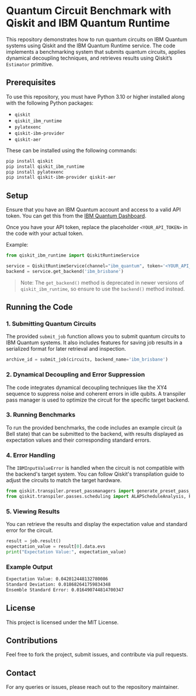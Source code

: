
# Quantum Circuit Benchmark with Qiskit and IBM Quantum Runtime

This repository demonstrates how to run quantum circuits on IBM Quantum systems using Qiskit and the IBM Quantum Runtime service. The code implements a benchmarking system that submits quantum circuits, applies dynamical decoupling techniques, and retrieves results using Qiskit’s `Estimator` primitive.

## Prerequisites

To use this repository, you must have Python 3.10 or higher installed along with the following Python packages:
- `qiskit`
- `qiskit_ibm_runtime`
- `pylatexenc`
- `qiskit-ibm-provider`
- `qiskit-aer`

These can be installed using the following commands:

```bash
pip install qiskit
pip install qiskit_ibm_runtime
pip install pylatexenc
pip install qiskit-ibm-provider qiskit-aer
```

## Setup

Ensure that you have an IBM Quantum account and access to a valid API token. You can get this from the [IBM Quantum Dashboard](https://quantum-computing.ibm.com/).

Once you have your API token, replace the placeholder `<YOUR_API_TOKEN>` in the code with your actual token.

Example:

```python
from qiskit_ibm_runtime import QiskitRuntimeService

service = QiskitRuntimeService(channel="ibm_quantum", token='<YOUR_API_TOKEN>')
backend = service.get_backend('ibm_brisbane')
```

> Note: The `get_backend()` method is deprecated in newer versions of `qiskit_ibm_runtime`, so ensure to use the `backend()` method instead.

## Running the Code

### 1. Submitting Quantum Circuits
The provided `submit_job` function allows you to submit quantum circuits to IBM Quantum systems. It also includes features for saving job results in a serialized format for later retrieval and inspection.

```python
archive_id = submit_job(circuits, backend_name='ibm_brisbane')
```

### 2. Dynamical Decoupling and Error Suppression
The code integrates dynamical decoupling techniques like the XY4 sequence to suppress noise and coherent errors in idle qubits. A transpiler pass manager is used to optimize the circuit for the specific target backend.

### 3. Running Benchmarks
To run the provided benchmarks, the code includes an example circuit (a Bell state) that can be submitted to the backend, with results displayed as expectation values and their corresponding standard errors.

### 4. Error Handling
The `IBMInputValueError` is handled when the circuit is not compatible with the backend's target system. You can follow Qiskit's transpilation guide to adjust the circuits to match the target hardware.

```python
from qiskit.transpiler.preset_passmanagers import generate_preset_pass_manager
from qiskit.transpiler.passes.scheduling import ALAPScheduleAnalysis, PadDynamicalDecoupling
```

### 5. Viewing Results
You can retrieve the results and display the expectation value and standard error for the circuit.

```python
result = job.result()
expectation_value = result[0].data.evs
print("Expectation Value:", expectation_value)
```

### Example Output

```bash
Expectation Value: 0.042012448132780086
Standard Deviation: 0.018682641759834348
Ensemble Standard Error: 0.016490744814700347
```

## License
This project is licensed under the MIT License.

## Contributions
Feel free to fork the project, submit issues, and contribute via pull requests.

## Contact

For any queries or issues, please reach out to the repository maintainer.
